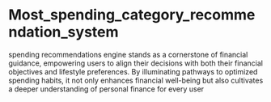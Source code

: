 # Most_spending_category_recommendation_system

spending recommendations engine stands as a cornerstone of financial guidance, empowering users to align their decisions with both their financial objectives and lifestyle preferences. By illuminating pathways to optimized spending habits, it not only enhances financial well-being but also cultivates a deeper understanding of personal finance for every user
